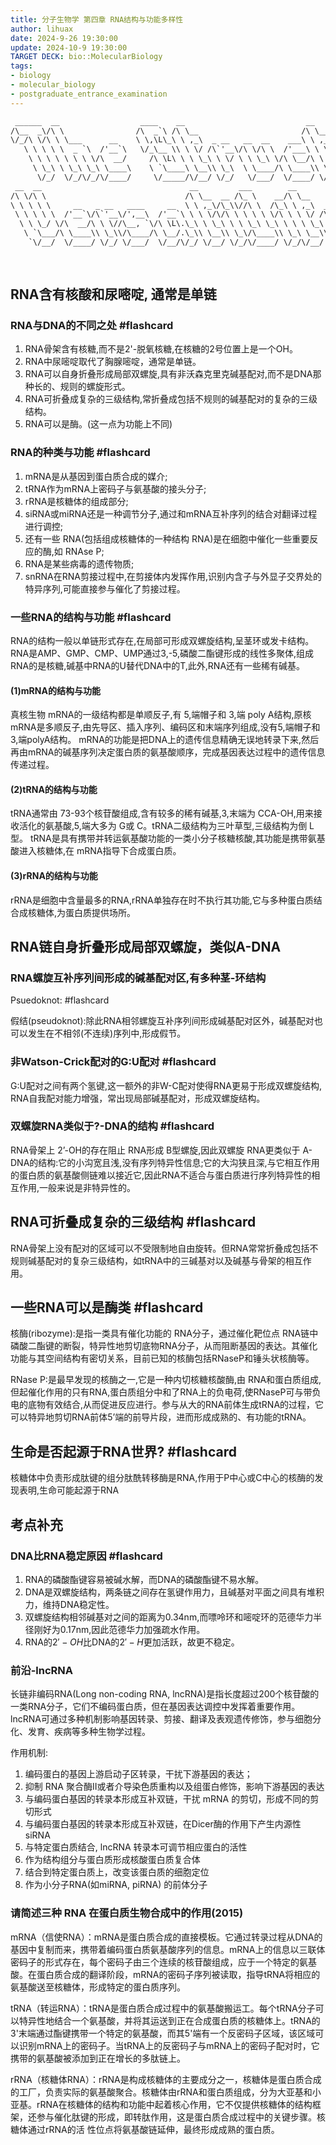 ```yaml
---
title: 分子生物学 第四章 RNA结构与功能多样性
author: lihuax
date: 2024-9-26 19:30:00
update: 2024-10-9 19:30:00
TARGET DECK: bio::MolecularBiology
tags:
- biology
- molecular_biology
- postgraduate_entrance_examination
---
```

```txt
 ______  __                  ____    __                           __                                                  __     
/\__  _\/\ \                /\  _`\ /\ \__                       /\ \__                                              /\ \    
\/_/\ \/\ \ \___      __    \ \,\L\_\ \ ,_\  _ __   __  __    ___\ \ ,_\  __  __  _ __    __          __      ___    \_\ \   
   \ \ \ \ \  _ `\  /'__`\   \/_\__ \\ \ \/ /\`'__\/\ \/\ \  /'___\ \ \/ /\ \/\ \/\`'__\/'__`\      /'__`\  /' _ `\  /'_` \  
    \ \ \ \ \ \ \ \/\  __/     /\ \L\ \ \ \_\ \ \/ \ \ \_\ \/\ \__/\ \ \_\ \ \_\ \ \ \//\  __/     /\ \L\.\_/\ \/\ \/\ \L\ \ 
     \ \_\ \ \_\ \_\ \____\    \ `\____\ \__\\ \_\  \ \____/\ \____\\ \__\\ \____/\ \_\\ \____\    \ \__/.\_\ \_\ \_\ \___,_\
      \/_/  \/_/\/_/\/____/     \/_____/\/__/ \/_/   \/___/  \/____/ \/__/ \/___/  \/_/ \/____/     \/__/\/_/\/_/\/_/\/__,_ /
 __  __                                 __         ___        __                           ___      ____    __  __  ______     
/\ \/\ \                               /\ \__  __ /\_ \    __/\ \__                      /'___\    /\  _`\ /\ \/\ \/\  _  \    
\ \ \ \ \     __   _ __   ____     __  \ \ ,_\/\_\\//\ \  /\_\ \ ,_\  __  __        ___ /\ \__/    \ \ \L\ \ \ `\\ \ \ \L\ \   
 \ \ \ \ \  /'__`\/\`'__\/',__\  /'__`\ \ \ \/\/\ \ \ \ \ \/\ \ \ \/ /\ \/\ \      / __`\ \ ,__\    \ \ ,  /\ \ , ` \ \  __ \  
  \ \ \_/ \/\  __/\ \ \//\__, `\/\ \L\.\_\ \ \_\ \ \ \_\ \_\ \ \ \ \_\ \ \_\ \    /\ \L\ \ \ \_/     \ \ \\ \\ \ \`\ \ \ \/\ \ 
   \ `\___/\ \____\\ \_\\/\____/\ \__/.\_\\ \__\\ \_\/\____\\ \_\ \__\\/`____ \   \ \____/\ \_\       \ \_\ \_\ \_\ \_\ \_\ \_\
    `\/__/  \/____/ \/_/ \/___/  \/__/\/_/ \/__/ \/_/\/____/ \/_/\/__/ `/___/> \   \/___/  \/_/        \/_/\/ /\/_/\/_/\/_/\/_/
                                                                          /\___/                                               
                                                                          \/__/                                                
```

## RNA含有核酸和尿嘧啶, 通常是单链

### RNA与DNA的不同之处 #flashcard

1. RNA骨架含有核糖,而不是2'-脱氧核糖,在核糖的2号位置上是一个OH。
2. RNA中尿嘧啶取代了胸腺嘧啶，通常是单链。
3. RNA可以自身折叠形成局部双螺旋,具有非沃森克里克碱基配对,而不是DNA那种长的、规则的螺旋形式。
4. RNA可折叠成复杂的三级结构,常折叠成包括不规则的碱基配对的复杂的三级结构。
5. RNA可以是酶。(这一点为功能上不同)
<!--ID: 1728541379737-->

### RNA的种类与功能 #flashcard

1. mRNA是从基因到蛋白质合成的媒介;
2. tRNA作为mRNA上密码子与氨基酸的接头分子;
3. rRNA是核糖体的组成部分;
4. siRNA或miRNA还是一种调节分子,通过和mRNA互补序列的结合对翻译过程进行调控;
5. 还有一些 RNA(包括组成核糖体的一种结构 RNA)是在细胞中催化一些重要反应的酶,如 RNAse P;
6. RNA是某些病毒的遗传物质;
7. snRNA在RNA剪接过程中,在剪接体内发挥作用,识别内含子与外显子交界处的特异序列,可能直接参与催化了剪接过程。
<!--ID: 1728541379747-->

### 一些RNA的结构与功能 #flashcard

RNA的结构一般以单链形式存在,在局部可形成双螺旋结构,呈茎环或发卡结构。RNA是AMP、GMP、CMP、UMP通过3,-5,磷酸二酯键形成的线性多聚体,组成RNA的是核糖,碱基中RNA的U替代DNA中的T,此外,RNA还有一些稀有碱基。
  
#### (1)mRNA的结构与功能
  
真核生物 mRNA的一级结构都是单顺反子,有 5,端帽子和 3,端 poly A结构,原核 mRNA是多顺反子,由先导区、插入序列、编码区和末端序列组成,没有5,端帽子和3,端polyA结构。
mRNA的功能是把DNA上的遗传信息精确无误地转录下来,然后再由mRNA的碱基序列决定蛋白质的氨基酸顺序，完成基因表达过程中的遗传信息传递过程。
  
#### (2)tRNA的结构与功能
  
tRNA通常由 73-93个核苷酸组成,含有较多的稀有碱基,3,末端为 CCA-OH,用来接收活化的氨基酸,5,端大多为 G或 C。tRNA二级结构为三叶草型,三级结构为倒 L型。
tRNA是具有携带并转运氨基酸功能的一类小分子核糖核酸,其功能是携带氨基酸进入核糖体,在 mRNA指导下合成蛋白质。
  
#### (3)rRNA的结构与功能
  
rRNA是细胞中含量最多的RNA,rRNA单独存在时不执行其功能,它与多种蛋白质结合成核糖体,为蛋白质提供场所。
<!--ID: 1728541379755-->

## RNA链自身折叠形成局部双螺旋，类似A-DNA

### RNA螺旋互补序列间形成的碱基配对区,有多种茎-环结构

Psuedoknot: #flashcard

假结(pseudoknot):除此RNA相邻螺旋互补序列间形成碱基配对区外，碱基配对也可以发生在不相邻(不连续)序列中,形成假节。
<!--ID: 1728541379762-->

### 非Watson-Crick配对的G:U配对 #flashcard

G:U配对之间有两个氢键,这一额外的非W-C配对使得RNA更易于形成双螺旋结构, RNA自我配对能力增强，常出现局部碱基配对，形成双螺旋结构。
<!--ID: 1728541379768-->

### 双螺旋RNA类似于?-DNA的结构  #flashcard

RNA骨架上 2’-OH的存在阻止 RNA形成 B型螺旋,因此双螺旋 RNA更类似于 A-DNA的结构:它的小沟宽且浅,没有序列特异性信息;它的大沟狭且深,与它相互作用的蛋白质的氨基酸侧链难以接近它,因此RNA不适合与蛋白质进行序列特异性的相互作用,一般来说是非特异性的。
<!--ID: 1728541379774-->

## RNA可折叠成复杂的三级结构 #flashcard

RNA骨架上没有配对的区域可以不受限制地自由旋转。但RNA常常折叠成包括不规则碱基配对的复杂三级结构，如tRNA中的三碱基对以及碱基与骨架的相互作用。
<!--ID: 1728541379780-->

## 一些RNA可以是酶类 #flashcard

核酶(ribozyme):是指一类具有催化功能的 RNA分子，通过催化靶位点 RNA链中磷酸二酯键的断裂，特异性地剪切底物RNA分子，从而阻断基因的表达。其催化功能与其空间结构有密切关系，目前已知的核酶包括RNaseP和锤头状核酶等。
  
RNase P:是最早发现的核酶之一,它是一种内切核糖核酸酶,由 RNA和蛋白质组成,但起催化作用的只有RNA,蛋白质组分中和了RNA上的负电荷,使RNaseP可与带负电的底物有效结合,从而促进反应进行。参与从大的RNA前体生成tRNA的过程，它可以特异地剪切RNA前体5’端的前导片段，进而形成成熟的、有功能的tRNA。
<!--ID: 1728541379787-->

## 生命是否起源于RNA世界? #flashcard

核糖体中负责形成肽键的组分肽酰转移酶是RNA,作用于P中心或C中心的核酶的发现表明,生命可能起源于RNA
<!--ID: 1728541379793-->

## 考点补充

### DNA比RNA稳定原因 #flashcard

1. RNA的磷酸酯键容易被碱水解，而DNA的磷酸酯键不易水解。
2. DNA是双螺旋结构，两条链之间存在氢键作用力，且碱基对平面之间具有堆积力，维持DNA稳定性。
3. 双螺旋结构相邻碱基对之间的距离为0.34nm,而嘌呤环和嘧啶环的范德华力半径刚好为0.17nm,因此范德华力加强疏水作用。
4. RNA的$2'-OH$比DNA的$2'-H$更加活跃，故更不稳定。
<!--ID: 1728541379800-->

### 前沿-lncRNA

长链非编码RNA(Long non-coding RNA, lncRNA)是指长度超过200个核苷酸的一类RNA分子，它们不编码蛋白质，但在基因表达调控中发挥着重要作用。lncRNA可通过多种机制影响基因转录、剪接、翻译及表观遗传修饰，参与细胞分化、发育、疾病等多种生物学过程。

作用机制: <!--背几个就行了-->

1. 编码蛋白的基因上游启动子区转录，干扰下游基因的表达；
2. 抑制 RNA 聚合酶II或者介导染色质重构以及组蛋白修饰，影响下游基因的表达
3. 与编码蛋白基因的转录本形成互补双链，干扰 mRNA 的剪切，形成不同的剪切形式
4. 与编码蛋白基因的转录本形成互补双链，在Dicer酶的作用下产生内源性siRNA
5. 与特定蛋白质结合, lncRNA 转录本可调节相应蛋白的活性
6. 作为结构组分与蛋白质形成核酸蛋白质复合体
7. 结合到特定蛋白质上，改变该蛋白质的细胞定位
8. 作为小分子RNA(如miRNA, piRNA) 的前体分子

### 请简述三种 RNA 在蛋白质生物合成中的作用(2015)

mRNA（信使RNA）：mRNA是蛋白质合成的直接模板。它通过转录过程从DNA的基因中复制而来，携带着编码蛋白质氨基酸序列的信息。mRNA上的信息以三联体密码子的形式存在，每个密码子由三个连续的核苷酸组成，应于一个特定的氨基酸。在蛋白质合成的翻译阶段，mRNA的密码子序列被读取，指导tRNA将相应的氨基酸送至核糖体，形成特定的蛋白质序列。

tRNA（转运RNA）：tRNA是蛋白质合成过程中的氨基酸搬运工。每个tRNA分子可以特异性地结合一个氨基酸，并将其运送到正在合成蛋白质的核糖体上。tRNA的3'末端通过酯键携带一个特定的氨基酸，而其5'端有一个反密码子区域，该区域可以识别mRNA上的密码子。当tRNA上的反密码子与mRNA上的密码子配对时，它携带的氨基酸被添加到正在增长的多肽链上。

rRNA（核糖体RNA）：rRNA是构成核糖体的主要成分之一，核糖体是蛋白质合成的工厂，负责实际的氨基酸聚合。核糖体由rRNA和蛋白质组成，分为大亚基和小亚基。rRNA在核糖体的结构和功能中起着核心作用，它不仅提供核糖体的结构框架，还参与催化肽键的形成，即转肽作用，这是蛋白质合成过程中的关键步骤。核糖体通过rRNA的活
性位点将氨基酸链延伸，最终形成成熟的蛋白质。
